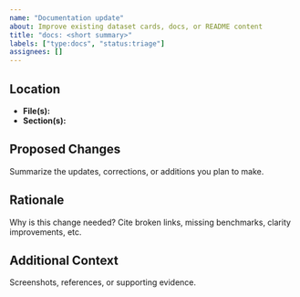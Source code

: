 ```yaml
---
name: "Documentation update"
about: Improve existing dataset cards, docs, or README content
title: "docs: <short summary>"
labels: ["type:docs", "status:triage"]
assignees: []
---
```


## Location
- **File(s):** <!-- e.g., datasets/vision/kinetics-700.md -->
- **Section(s):** <!-- specific headings or tables -->

## Proposed Changes
Summarize the updates, corrections, or additions you plan to make.

## Rationale
Why is this change needed? Cite broken links, missing benchmarks, clarity improvements, etc.

## Additional Context
Screenshots, references, or supporting evidence.
